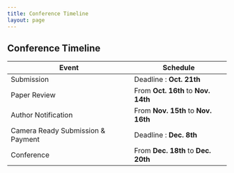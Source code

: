 ```yaml
---
title: Conference Timeline
layout: page
---
```


## Conference Timeline

| Event                             | Schedule
|-----------------------------------|--------------------------------------
|Submission                         | Deadline : **Oct. 21th**
|Paper Review                       | From **Oct. 16th** to **Nov. 14th**
|Author Notification                | From **Nov. 15th** to **Nov. 16th**
|Camera Ready Submission &  Payment | Deadline : **Dec. 8th**
|Conference                         | From **Dec. 18th** to **Dec. 20th**

